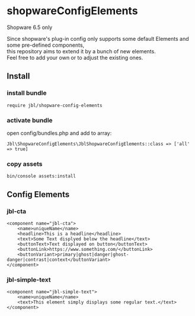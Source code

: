 # shopwareConfigElements

Shopware 6.5 only

Since shopware's plug-in config only supports some default Elements and some pre-defined components,  
this repository aims to extend it by a bunch of new elements.  
Feel free to add your own or to adjust the existing ones.

## Install

### install bundle
```require jbl/shopware-config-elements```

### activate bundle
open config/bundles.php and add to array:

```Jbl\ShopwareConfigElements\JblShopwareConfigElements::class => ['all' => true]```

### copy assets
```bin/console assets:install```

## Config Elements

### jbl-cta
```
<component name="jbl-cta">
    <name>uniqueName</name>
    <headline>This is a headline</headline>
    <text>Some Text displyed below the headline</text>
    <buttonText>Text displayed on button</buttonText>
    <buttonLink>https://www.something.com/</buttonLink>
    <buttonVariant>primary|ghost|danger|ghost-danger|contrast|context</buttonVariant>
</component>
```


### jbl-simple-text
```
<component name="jbl-simple-text">
    <name>uniqueName</name>
    <text>This element simply displays some regular text.</text>
</component>
```